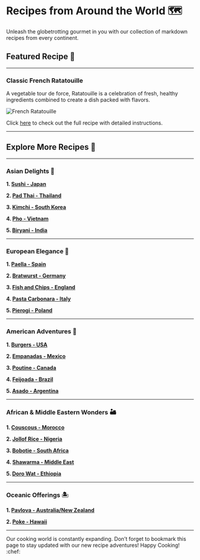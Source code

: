 # Recipes from Around the World :world_map:

Unleash the globetrotting gourmet in you with our collection of markdown recipes from every continent.

## Featured Recipe :star2:

---

### **Classic French Ratatouille**

A vegetable tour de force, Ratatouille is a celebration of fresh, healthy ingredients combined to create a dish packed with flavors.

![French Ratatouille](https://source.unsplash.com/random/?ratatouille)

Click [here](/recipes/ratatouille) to check out the full recipe with detailed instructions.

---

## Explore More Recipes :mag_right:

---

### Asian Delights :rice_scene:

**1. [Sushi - Japan](/recipes/sushi)**

**2. [Pad Thai - Thailand](/recipes/pad-thai)**

**3. [Kimchi - South Korea](/recipes/kimchi)**

**4. [Pho - Vietnam](/recipes/pho)**

**5. [Biryani - India](/recipes/biryani)**

---

### European Elegance :european_castle:

**1. [Paella - Spain](/recipes/paella)**

**2. [Bratwurst - Germany](/recipes/bratwurst)**

**3. [Fish and Chips - England](/recipes/fish-and-chips)**

**4. [Pasta Carbonara - Italy](/recipes/pasta-carbonara)**

**5. [Pierogi - Poland](/recipes/pierogi)**

---

### American Adventures :statue_of_liberty:

**1. [Burgers - USA](/recipes/burgurs)**

**2. [Empanadas - Mexico](/recipes/empanadas)**

**3. [Poutine - Canada](/recipes/poutine)**

**4. [Feijoada - Brazil](/recipes/feijoada)**

**5. [Asado - Argentina](/recipes/asado)**

---

### African & Middle Eastern Wonders :desert:

**1. [Couscous - Morocco](/recipes/couscous)**

**2. [Jollof Rice - Nigeria](/recipes/jollof-rice)**

**3. [Bobotie - South Africa](/recipes/bobotie)**

**4. [Shawarma - Middle East](/recipes/shawarma)**

**5. [Doro Wat - Ethiopia](/recipes/doro-wat)**

---

### Oceanic Offerings :desert_island:

**1. [Pavlova - Australia/New Zealand](/recipes/pavlova)**

**2. [Poke - Hawaii](/recipes/poke)**

---
Our cooking world is constantly expanding. Don’t forget to bookmark this page to stay updated with our new recipe adventures! Happy Cooking! :chef: